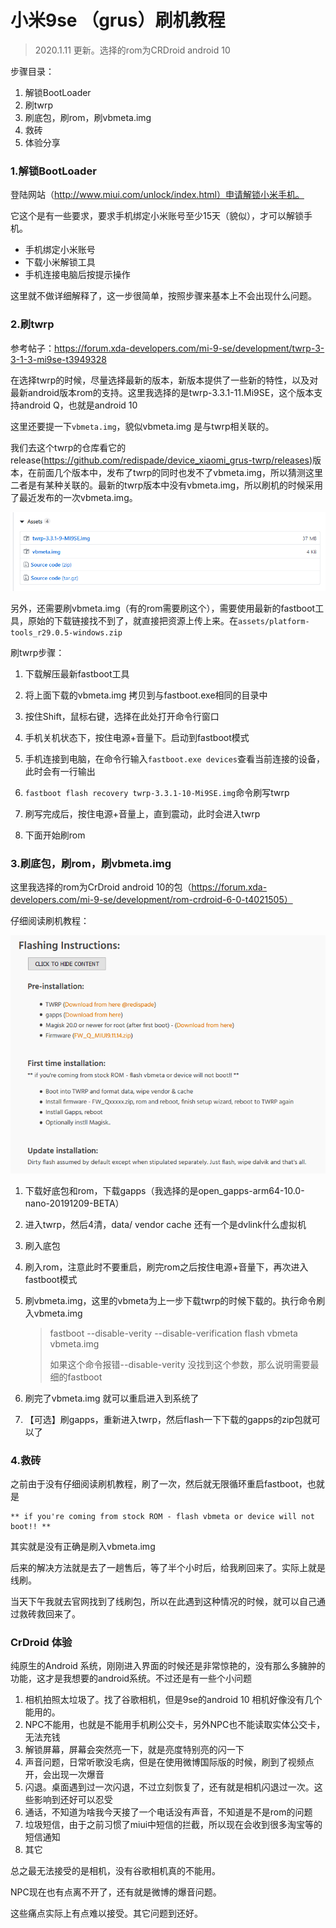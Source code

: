 # 小米9se （grus）刷机教程

> 2020.1.11 更新。选择的rom为CRDroid android 10

步骤目录：

1. 解锁BootLoader
2. 刷twrp
3. 刷底包，刷rom，刷vbmeta.img
4. 救砖
5. 体验分享



### 1.解锁BootLoader

登陆网站（http://www.miui.com/unlock/index.html）申请解锁小米手机。

它这个是有一些要求，要求手机绑定小米账号至少15天（貌似），才可以解锁手机。

- 手机绑定小米账号
- 下载小米解锁工具
- 手机连接电脑后按提示操作

这里就不做详细解释了，这一步很简单，按照步骤来基本上不会出现什么问题。



### 2.刷twrp

参考帖子：https://forum.xda-developers.com/mi-9-se/development/twrp-3-3-1-3-mi9se-t3949328

在选择twrp的时候，尽量选择最新的版本，新版本提供了一些新的特性，以及对最新android版本rom的支持。这里我选择的是twrp-3.3.1-11.Mi9SE，这个版本支持android Q，也就是android 10

这里还要提一下`vbmeta.img`，貌似vbmeta.img 是与twrp相关联的。

我们去这个twrp的仓库看它的release(https://github.com/redispade/device_xiaomi_grus-twrp/releases)版本，在前面几个版本中，发布了twrp的同时也发不了vbmeta.img，所以猜测这里二者是有某种关联的。最新的twrp版本中没有vbmeta.img，所以刷机的时候采用了最近发布的一次vbmeta.img。

![1](./pic/1.png)

另外，还需要刷vbmeta.img（有的rom需要刷这个），需要使用最新的fastboot工具，原始的下载链接找不到了，就直接把资源上传上来。在`assets/platform-tools_r29.0.5-windows.zip`

刷twrp步骤：

1. 下载解压最新fastboot工具

2. 将上面下载的vbmeta.img 拷贝到与fastboot.exe相同的目录中
3. 按住Shift，鼠标右键，选择在此处打开命令行窗口
4. 手机关机状态下，按住电源+音量下。启动到fastboot模式
5. 手机连接到电脑，在命令行输入`fastboot.exe devices`查看当前连接的设备，此时会有一行输出
6. `fastboot flash recovery twrp-3.3.1-10-Mi9SE.img`命令刷写twrp
7. 刷写完成后，按住电源+音量上，直到震动，此时会进入twrp
8. 下面开始刷rom



### 3.刷底包，刷rom，刷vbmeta.img

这里我选择的rom为CrDroid android 10的包（https://forum.xda-developers.com/mi-9-se/development/rom-crdroid-6-0-t4021505）

仔细阅读刷机教程：

![2](./pic/2.png)

1. 下载好底包和rom，下载gapps（我选择的是open_gapps-arm64-10.0-nano-20191209-BETA）

2. 进入twrp，然后4清，data/ vendor cache 还有一个是dvlink什么虚拟机

3. 刷入底包

4. 刷入rom，注意此时不要重启，刷完rom之后按住电源+音量下，再次进入fastboot模式

5. 刷vbmeta.img，这里的vbmeta为上一步下载twrp的时候下载的。执行命令刷入vbmeta.img

   > fastboot --disable-verity --disable-verification flash vbmeta vbmeta.img
   >
   > 如果这个命令报错--disable-verity 没找到这个参数，那么说明需要最细的fastboot

6. 刷完了vbmeta.img 就可以重启进入到系统了

7. 【可选】刷gapps，重新进入twrp，然后flash一下下载的gapps的zip包就可以了



### 4.救砖

之前由于没有仔细阅读刷机教程，刷了一次，然后就无限循环重启fastboot，也就是

```
** if you're coming from stock ROM - flash vbmeta or device will not boot!! **
```

其实就是没有正确是刷入vbmeta.img

后来的解决方法就是去了一趟售后，等了半个小时后，给我刷回来了。实际上就是线刷。

当天下午我就去官网找到了线刷包，所以在此遇到这种情况的时候，就可以自己通过救砖救回来了。



### CrDroid 体验

纯原生的Android 系统，刚刚进入界面的时候还是非常惊艳的，没有那么多臃肿的功能，这才是我想要的android系统。不过还是有一些个小问题

1. 相机拍照太垃圾了。找了谷歌相机，但是9se的android 10 相机好像没有几个能用的。
2. NPC不能用，也就是不能用手机刷公交卡，另外NPC也不能读取实体公交卡，无法充钱
3. 解锁屏幕，屏幕会突然亮一下，就是亮度特别亮的闪一下
4. 声音问题，日常听歌没毛病，但是在使用微博国际版的时候，刷到了视频点开，会出现一次爆音
5. 闪退。桌面遇到过一次闪退，不过立刻恢复了，还有就是相机闪退过一次。这些影响到还好可以忍受
6. 通话，不知道为啥我今天接了一个电话没有声音，不知道是不是rom的问题
7. 垃圾短信，由于之前习惯了miui中短信的拦截，所以现在会收到很多淘宝等的短信通知
8. 其它



总之最无法接受的是相机，没有谷歌相机真的不能用。

NPC现在也有点离不开了，还有就是微博的爆音问题。

这些痛点实际上有点难以接受。其它问题到还好。
